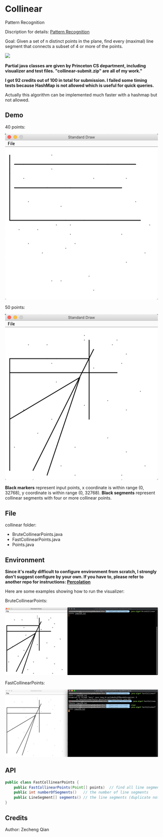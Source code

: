 # Collinear
Pattern Recognition

Discription for details: [Pattern Recognition](<http://coursera.cs.princeton.edu/algs4/assignments/collinear.html>)

Goal: Given a set of n distinct points in the plane, find every (maximal) line segment that connects a subset of 4 or more of the points.

![](https://ws4.sinaimg.cn/large/006tKfTcly1g1cj08zvtij30g7060dg1.jpg)



**Partial java classes are given by Princeton CS department, including visualizer and test files. "collinear-submit.zip" are all of my work."**

**I got 92 credits out of 100 in total for submission. I failed some timing tests because HashMap is not allowed which is useful for quick queries.**

Actually this algorithm can be implemented much faster with a hashmap but not allowed.



## Demo

40 points:

![demo](./images/demo1.png)

50 points:

![demo2](./images/demo2.png)

**Black markers** represent input points, x coordinate is within range (0, 32768), y coordinate is within range (0, 32768). **Black segments** represent collinear segments with four or more collinear points.



## File

collinear folder:

+   BruteCollinearPoints.java
+   FastCollinearPoints.java
+   Points.java



## Environment

**Since it's really difficult to configure environment from scratch, I strongly don't suggest configure by your own. If you have to, please refer to another repo for instructions: [Percolation](https://github.com/Aden-Q/Percolation)**

Here are some examples showing how to run the visualizer:

BruteCollinearPoints:

![demo4](./images/demo4.png)



FastCollinearPoints:

![demo3](./images/demo3.png)



## API

```java
public class FastCollinearPoints {
    public FastCollinearPoints(Point[] points)	// find all line segments containing 4 or more points
    public int numberOfSegments()	// the number of line segments
    public LineSegment[] segments()	// the line segments (duplicate not allowed!)
}
```



## Credits

Author: Zecheng Qian